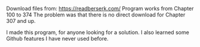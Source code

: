 Download files from: https://readberserk.com/
Program works from Chapter 100 to 374
The problem was that there is no direct download for Chapter 307 and up.

I made this program, for anyone looking for a solution.
I also learned some Github features I have never used before.
